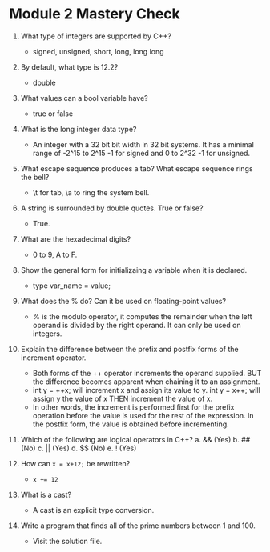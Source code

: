 # Module 2 Mastery Check

1. What type of integers are supported by C++?
   - signed, unsigned, short, long, long long
  
2. By default, what type is 12.2?
   - double
  
3. What values can a bool variable have?
   - true or false
  
4. What is the long integer data type?
   - An integer with a 32 bit bit width in 32 bit systems. It has a minimal range of -2^15 to 2^15 -1 for signed and 0 to 2^32 -1 for unsigned.
  
5. What escape sequence produces a tab? What escape sequence rings the bell?
   - \t for tab, \a to ring the system bell.
  
6. A string is surrounded by double quotes. True or false?
   - True.
  
7. What are the hexadecimal digits?
   - 0 to 9, A to F.
  
8. Show the general form for initializaing a variable when it is declared.
   - type var_name = value;
  
9. What does the % do? Can it be used on floating-point values?
    - % is the modulo operator, it computes the remainder when the left operand is divided by the right operand. It can only be used on integers.
  
10. Explain the difference between the prefix and postfix forms of the increment operator.
    - Both forms of the ++ operator increments the operand supplied. BUT the difference becomes apparent when chaining it to an assignment.
    - int y = ++x; will increment x and assign its value to y. int y  = x++; will assign y the value of x THEN increment the value of x.
    - In other words, the increment is performed first for the prefix operation before the value is used for the rest of the expression. In the postfix form, the value is obtained before incrementing.
   
11. Which of the following are logical operators in C++?
    a. && (Yes)
    b. ## (No)
    c. || (Yes)
    d. $$ (No)
    e. ! (Yes)
    
13. How can `x = x+12;` be rewritten?
    - `x += 12`
   
14. What is a cast?
    - A cast is an explicit type conversion. 
   
15. Write a program that finds all of the prime numbers between 1 and 100.
    - Visit the solution file.
